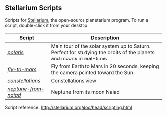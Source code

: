 ## Stellarium Scripts
Scripts for [Stellarium](http://stellarium.org/), the open-source planetarium program.  To run a script, double-click it from your desktop.

Script | Description
--- | ---
*[polaris](./polaris.ssc)* | Main tour of the solar system up to Saturn. Perfect for studying the orbits of the planets and moons in real-time.
*[fly-to-mars](./fly-to-mars.ssc)* | Fly from Earth to Mars in 20 seconds, keeping the camera pointed toward the Sun
*[constellations](./constellations.ssc)* | Constellations view
*[neptune-from-naiad](./neptune-from-naiad.ssc)* | Neptune from its moon Naiad

Script reference: <http://stellarium.org/doc/head/scripting.html>
